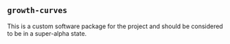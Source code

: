 ## `growth-curves`

This is a custom software package for the project and should be considered to be in a super-alpha state. 
